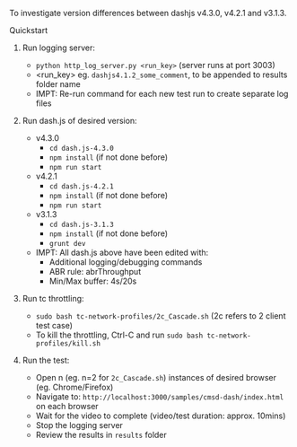 To investigate version differences between dashjs v4.3.0, v4.2.1 and v3.1.3.

Quickstart

1. Run logging server:
    - `python http_log_server.py <run_key>` (server runs at port 3003)
    - <run_key> eg. `dashjs4.1.2_some_comment`, to be appended to results folder name
    - IMPT: Re-run command for each new test run to create separate log files

1. Run dash.js of desired version:
    - v4.3.0
        - `cd dash.js-4.3.0`
        - `npm install` (if not done before)
        - `npm run start`
    - v4.2.1
        - `cd dash.js-4.2.1`
        - `npm install` (if not done before)
        - `npm run start`
    - v3.1.3
        - `cd dash.js-3.1.3`
        - `npm install` (if not done before)
        - `grunt dev`
    - IMPT: All dash.js above have been edited with:
        - Additional logging/debugging commands 
        - ABR rule: abrThroughput
        - Min/Max buffer: 4s/20s

1. Run tc throttling:
    - `sudo bash tc-network-profiles/2c_Cascade.sh` (2c refers to 2 client test case)
    - To kill the throttling, Ctrl-C and run `sudo bash tc-network-profiles/kill.sh`

1. Run the test:
    - Open n (eg. n=2 for `2c_Cascade.sh`) instances of desired browser (eg. Chrome/Firefox)
    - Navigate to: `http://localhost:3000/samples/cmsd-dash/index.html` on each browser
    - Wait for the video to complete (video/test duration: approx. 10mins)
    - Stop the logging server
    - Review the results in `results` folder
